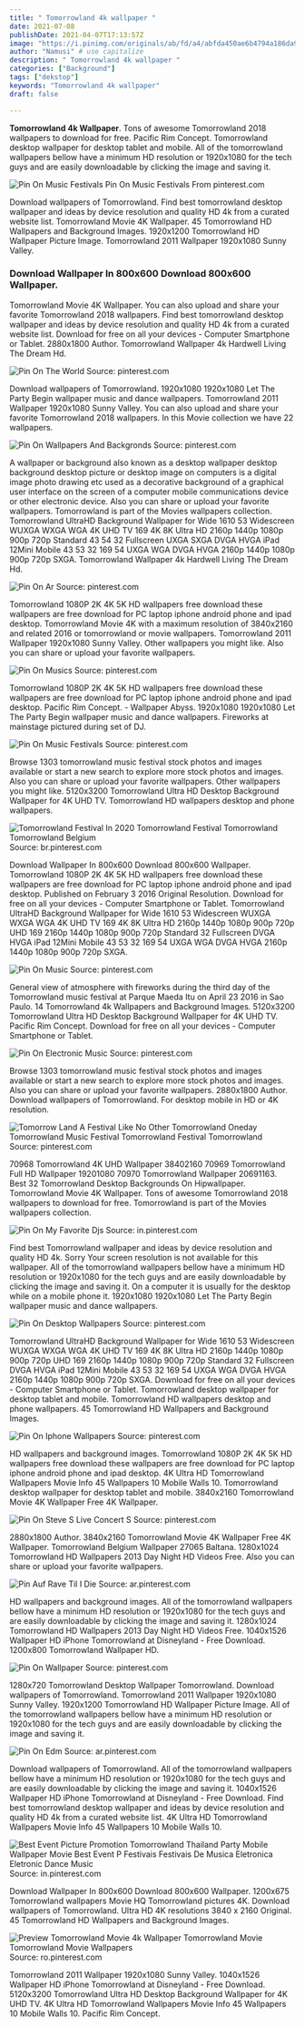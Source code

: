 ```yaml
---
title: " Tomorrowland 4k wallpaper "
date: 2021-07-08
publishDate: 2021-04-07T17:13:57Z
image: "https://i.pinimg.com/originals/ab/fd/a4/abfda450ae6b4794a186da97e1be335c.jpg"
author: "Namusi" # use capitalize
description: " Tomorrowland 4k wallpaper "
categories: ["Background"]
tags: ["dekstop"]
keywords: "Tomorrowland 4k wallpaper"
draft: false

---
```



**Tomorrowland 4k Wallpaper**. Tons of awesome Tomorrowland 2018 wallpapers to download for free. Pacific Rim Concept. Tomorrowland desktop wallpaper for desktop tablet and mobile. All of the tomorrowland wallpapers bellow have a minimum HD resolution or 1920x1080 for the tech guys and are easily downloadable by clicking the image and saving it.

![Pin On Music Festivals](https://i.pinimg.com/originals/46/19/61/46196120a306526d3e2240985d430d28.jpg "Pin On Music Festivals")
Pin On Music Festivals From pinterest.com


Download wallpapers of Tomorrowland. Find best tomorrowland desktop wallpaper and ideas by device resolution and quality HD 4k from a curated website list. Tomorrowland Movie 4K Wallpaper. 45 Tomorrowland HD Wallpapers and Background Images. 1920x1200 Tomorrowland HD Wallpaper Picture Image. Tomorrowland 2011 Wallpaper 1920x1080 Sunny Valley.

### Download Wallpaper In 800x600 Download 800x600 Wallpaper.

Tomorrowland Movie 4K Wallpaper. You can also upload and share your favorite Tomorrowland 2018 wallpapers. Find best tomorrowland desktop wallpaper and ideas by device resolution and quality HD 4k from a curated website list. Download for free on all your devices - Computer Smartphone or Tablet. 2880x1800 Author. Tomorrowland Wallpaper 4k Hardwell Living The Dream Hd.


![Pin On The World](https://i.pinimg.com/originals/39/b5/27/39b527bbb33e8c7211da0bf2e612fcf2.jpg "Pin On The World")
Source: pinterest.com

Download wallpapers of Tomorrowland. 1920x1080 1920x1080 Let The Party Begin wallpaper music and dance wallpapers. Tomorrowland 2011 Wallpaper 1920x1080 Sunny Valley. You can also upload and share your favorite Tomorrowland 2018 wallpapers. In this Movie collection we have 22 wallpapers.

![Pin On Wallpapers And Backgronds](https://i.pinimg.com/originals/47/72/d0/4772d07d3d4e864b74cbb14d0a37fd68.jpg "Pin On Wallpapers And Backgronds")
Source: pinterest.com

A wallpaper or background also known as a desktop wallpaper desktop background desktop picture or desktop image on computers is a digital image photo drawing etc used as a decorative background of a graphical user interface on the screen of a computer mobile communications device or other electronic device. Also you can share or upload your favorite wallpapers. Tomorrowland is part of the Movies wallpapers collection. Tomorrowland UltraHD Background Wallpaper for Wide 1610 53 Widescreen WUXGA WXGA WGA 4K UHD TV 169 4K 8K Ultra HD 2160p 1440p 1080p 900p 720p Standard 43 54 32 Fullscreen UXGA SXGA DVGA HVGA iPad 12Mini Mobile 43 53 32 169 54 UXGA WGA DVGA HVGA 2160p 1440p 1080p 900p 720p SXGA. Tomorrowland Wallpaper 4k Hardwell Living The Dream Hd.

![Pin On Ar](https://i.pinimg.com/originals/b9/8d/29/b98d2963adeba2705b2c0e3ca2e935a9.jpg "Pin On Ar")
Source: pinterest.com

Tomorrowland 1080P 2K 4K 5K HD wallpapers free download these wallpapers are free download for PC laptop iphone android phone and ipad desktop. Tomorrowland Movie 4K with a maximum resolution of 3840x2160 and related 2016 or tomorrowland or movie wallpapers. Tomorrowland 2011 Wallpaper 1920x1080 Sunny Valley. Other wallpapers you might like. Also you can share or upload your favorite wallpapers.

![Pin On Musics](https://i.pinimg.com/originals/db/b4/dc/dbb4dc7301def3aea9ba5b77124b0574.jpg "Pin On Musics")
Source: pinterest.com

Tomorrowland 1080P 2K 4K 5K HD wallpapers free download these wallpapers are free download for PC laptop iphone android phone and ipad desktop. Pacific Rim Concept. - Wallpaper Abyss. 1920x1080 1920x1080 Let The Party Begin wallpaper music and dance wallpapers. Fireworks at mainstage pictured during set of DJ.

![Pin On Music Festivals](https://i.pinimg.com/originals/46/19/61/46196120a306526d3e2240985d430d28.jpg "Pin On Music Festivals")
Source: pinterest.com

Browse 1303 tomorrowland music festival stock photos and images available or start a new search to explore more stock photos and images. Also you can share or upload your favorite wallpapers. Other wallpapers you might like. 5120x3200 Tomorrowland Ultra HD Desktop Background Wallpaper for 4K UHD TV. Tomorrowland HD wallpapers desktop and phone wallpapers.

![Tomorrowland Festival In 2020 Tomorrowland Festival Tomorrowland Tomorrowland Belgium](https://i.pinimg.com/originals/12/5a/06/125a06c9e9d6379e15f30a3566f0091d.jpg "Tomorrowland Festival In 2020 Tomorrowland Festival Tomorrowland Tomorrowland Belgium")
Source: br.pinterest.com

Download Wallpaper In 800x600 Download 800x600 Wallpaper. Tomorrowland 1080P 2K 4K 5K HD wallpapers free download these wallpapers are free download for PC laptop iphone android phone and ipad desktop. Published on February 3 2016 Original Resolution. Download for free on all your devices - Computer Smartphone or Tablet. Tomorrowland UltraHD Background Wallpaper for Wide 1610 53 Widescreen WUXGA WXGA WGA 4K UHD TV 169 4K 8K Ultra HD 2160p 1440p 1080p 900p 720p UHD 169 2160p 1440p 1080p 900p 720p Standard 32 Fullscreen DVGA HVGA iPad 12Mini Mobile 43 53 32 169 54 UXGA WGA DVGA HVGA 2160p 1440p 1080p 900p 720p SXGA.

![Pin On Music](https://i.pinimg.com/564x/88/d6/e1/88d6e113c31cb0119c63ad2f75601807--music-mix-dj.jpg "Pin On Music")
Source: pinterest.com

General view of atmosphere with fireworks during the third day of the Tomorrowland music festival at Parque Maeda Itu on April 23 2016 in Sao Paulo. 14 Tomorrowland 4k Wallpapers and Background Images. 5120x3200 Tomorrowland Ultra HD Desktop Background Wallpaper for 4K UHD TV. Pacific Rim Concept. Download for free on all your devices - Computer Smartphone or Tablet.

![Pin On Electronic Music](https://i.pinimg.com/originals/d0/64/20/d06420a1342cb50b4eac9d4861a2a14c.jpg "Pin On Electronic Music")
Source: pinterest.com

Browse 1303 tomorrowland music festival stock photos and images available or start a new search to explore more stock photos and images. Also you can share or upload your favorite wallpapers. 2880x1800 Author. Download wallpapers of Tomorrowland. For desktop mobile in HD or 4K resolution.

![Tomorrow Land A Festival Like No Other Tomorrowland Oneday Tomorrowland Music Festival Tomorrowland Festival Tomorrowland](https://i.pinimg.com/originals/5f/00/dd/5f00dde93cbe5422d70d8410fe70e409.jpg "Tomorrow Land A Festival Like No Other Tomorrowland Oneday Tomorrowland Music Festival Tomorrowland Festival Tomorrowland")
Source: pinterest.com

70968 Tomorrowland 4K UHD Wallpaper 38402160 70969 Tomorrowland Full HD Wallpaper 19201080 70970 Tomorrowland Wallpaper 20691163. Best 32 Tomorrowland Desktop Backgrounds On Hipwallpaper. Tomorrowland Movie 4K Wallpaper. Tons of awesome Tomorrowland 2018 wallpapers to download for free. Tomorrowland is part of the Movies wallpapers collection.

![Pin On My Favorite Djs](https://i.pinimg.com/474x/eb/10/34/eb10341b5bc055a6c6a75cb30616bad4.jpg "Pin On My Favorite Djs")
Source: in.pinterest.com

Find best Tomorrowland wallpaper and ideas by device resolution and quality HD 4k. Sorry Your screen resolution is not available for this wallpaper. All of the tomorrowland wallpapers bellow have a minimum HD resolution or 1920x1080 for the tech guys and are easily downloadable by clicking the image and saving it. On a computer it is usually for the desktop while on a mobile phone it. 1920x1080 1920x1080 Let The Party Begin wallpaper music and dance wallpapers.

![Pin On Desktop Wallpapers](https://i.pinimg.com/originals/91/4d/57/914d57f19d8f0838725b8ac3e5cfc9d4.jpg "Pin On Desktop Wallpapers")
Source: pinterest.com

Tomorrowland UltraHD Background Wallpaper for Wide 1610 53 Widescreen WUXGA WXGA WGA 4K UHD TV 169 4K 8K Ultra HD 2160p 1440p 1080p 900p 720p UHD 169 2160p 1440p 1080p 900p 720p Standard 32 Fullscreen DVGA HVGA iPad 12Mini Mobile 43 53 32 169 54 UXGA WGA DVGA HVGA 2160p 1440p 1080p 900p 720p SXGA. Download for free on all your devices - Computer Smartphone or Tablet. Tomorrowland desktop wallpaper for desktop tablet and mobile. Tomorrowland HD wallpapers desktop and phone wallpapers. 45 Tomorrowland HD Wallpapers and Background Images.

![Pin On Iphone Wallpapers](https://i.pinimg.com/736x/19/d7/c4/19d7c45feb4f6a57e0a63e4e5653f1bb.jpg "Pin On Iphone Wallpapers")
Source: pinterest.com

HD wallpapers and background images. Tomorrowland 1080P 2K 4K 5K HD wallpapers free download these wallpapers are free download for PC laptop iphone android phone and ipad desktop. 4K Ultra HD Tomorrowland Wallpapers Movie Info 45 Wallpapers 10 Mobile Walls 10. Tomorrowland desktop wallpaper for desktop tablet and mobile. 3840x2160 Tomorrowland Movie 4K Wallpaper Free 4K Wallpaper.

![Pin On Steve S Live Concert S](https://i.pinimg.com/564x/f1/62/41/f16241b4a1edc2ab8f83e6e67b2c46ef.jpg "Pin On Steve S Live Concert S")
Source: pinterest.com

2880x1800 Author. 3840x2160 Tomorrowland Movie 4K Wallpaper Free 4K Wallpaper. Tomorrowland Belgium Wallpaper 27065 Baltana. 1280x1024 Tomorrowland HD Wallpapers 2013 Day Night HD Videos Free. Also you can share or upload your favorite wallpapers.

![Pin Auf Rave Til I Die](https://i.pinimg.com/originals/b2/79/ab/b279ab3a8d0275b07b093ac19a922d38.jpg "Pin Auf Rave Til I Die")
Source: ar.pinterest.com

HD wallpapers and background images. All of the tomorrowland wallpapers bellow have a minimum HD resolution or 1920x1080 for the tech guys and are easily downloadable by clicking the image and saving it. 1280x1024 Tomorrowland HD Wallpapers 2013 Day Night HD Videos Free. 1040x1526 Wallpaper HD iPhone Tomorrowland at Disneyland - Free Download. 1200x800 Tomorrowland Wallpaper HD.

![Pin On Wallpaper](https://i.pinimg.com/originals/2d/13/b4/2d13b4811ab8672429bac668fd8d4b64.jpg "Pin On Wallpaper")
Source: pinterest.com

1280x720 Tomorrowland Desktop Wallpaper Tomorrowland. Download wallpapers of Tomorrowland. Tomorrowland 2011 Wallpaper 1920x1080 Sunny Valley. 1920x1200 Tomorrowland HD Wallpaper Picture Image. All of the tomorrowland wallpapers bellow have a minimum HD resolution or 1920x1080 for the tech guys and are easily downloadable by clicking the image and saving it.

![Pin On Edm](https://i.pinimg.com/originals/6e/97/a0/6e97a0cefdbe0dfba04dd4eb01ff4c40.jpg "Pin On Edm")
Source: ar.pinterest.com

Download wallpapers of Tomorrowland. All of the tomorrowland wallpapers bellow have a minimum HD resolution or 1920x1080 for the tech guys and are easily downloadable by clicking the image and saving it. 1040x1526 Wallpaper HD iPhone Tomorrowland at Disneyland - Free Download. Find best tomorrowland desktop wallpaper and ideas by device resolution and quality HD 4k from a curated website list. 4K Ultra HD Tomorrowland Wallpapers Movie Info 45 Wallpapers 10 Mobile Walls 10.

![Best Event Picture Promotion Tomorrowland Thailand Party Mobile Wallpaper Movie Best Event P Festivais Festivais De Musica Eletronica Eletronic Dance Music](https://i.pinimg.com/originals/2f/f7/8f/2ff78f2b79b92a87b2622c0a1169631f.jpg "Best Event Picture Promotion Tomorrowland Thailand Party Mobile Wallpaper Movie Best Event P Festivais Festivais De Musica Eletronica Eletronic Dance Music")
Source: in.pinterest.com

Download Wallpaper In 800x600 Download 800x600 Wallpaper. 1200x675 Tomorrowland wallpapers Movie HQ Tomorrowland pictures 4K. Download wallpapers of Tomorrowland. Ultra HD 4K resolutions 3840 x 2160 Original. 45 Tomorrowland HD Wallpapers and Background Images.

![Preview Tomorrowland Movie 4k Wallpaper Tomorrowland Movie Tomorrowland Movie Wallpapers](https://i.pinimg.com/originals/ab/fd/a4/abfda450ae6b4794a186da97e1be335c.jpg "Preview Tomorrowland Movie 4k Wallpaper Tomorrowland Movie Tomorrowland Movie Wallpapers")
Source: ro.pinterest.com

Tomorrowland 2011 Wallpaper 1920x1080 Sunny Valley. 1040x1526 Wallpaper HD iPhone Tomorrowland at Disneyland - Free Download. 5120x3200 Tomorrowland Ultra HD Desktop Background Wallpaper for 4K UHD TV. 4K Ultra HD Tomorrowland Wallpapers Movie Info 45 Wallpapers 10 Mobile Walls 10. Pacific Rim Concept.

